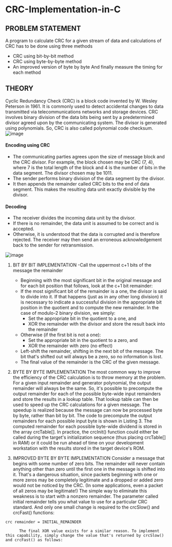 # CRC-Implementation-in-C
## PROBLEM STATEMENT
A program to calculate CRC for a given stream of data and calculations of CRC has to be done using three methods
- CRC using bit-by-bit method
- CRC using byte-by-byte method
- An improved version of byte by byte
And finally measure the timing for each method
 
 ## THEORY
 
Cyclic Redundancy Check (CRC) is a block code invented by W. Wesley Peterson in 1961. It is commonly used to detect accidental changes to data transmitted via telecommunications networks and storage devices.
CRC involves binary division of the data bits being sent by a predetermined divisor agreed upon by the communicating system. The divisor is generated using polynomials. So, CRC is also called polynomial code checksum.
![image](https://user-images.githubusercontent.com/86975877/148676751-253ab72b-7781-4402-90a5-ccb9d4687fae.png)

#### Encoding using CRC
- The communicating parties agrees upon the size of message block and the CRC divisor. For example, the block chosen may be CRC (7, 4), where 7 is the total length of the block and 4 is the number of bits in the data segment. The divisor chosen may be 1011.
- The sender performs binary division of the data segment by the divisor.
- It then appends the remainder called CRC bits to the end of data segment. This makes the resulting data unit exactly divisible by the divisor.

#### Decoding
- The receiver divides the incoming data unit by the divisor.
- If there is no remainder, the data unit is assumed to be correct and is accepted.
- Otherwise, it is understood that the data is corrupted and is therefore rejected. The receiver may then send an erroneous acknowledgement back to the sender for retransmission.

![image](https://user-images.githubusercontent.com/86975877/148676782-f0b83103-6bb2-43c1-80b8-520f59b03673.png)

1. BIT BY BIT IMPLEMENTATION
    -Call the uppermost c+1 bits of the message the remainder
   - Beginning with the most significant bit in the original message and for each bit position that follows, look at the c+1 bit remainder:
   - If the most significant bit of the remainder is a one, the divisor is said to divide into it. If that happens (just as in any other long division) it is necessary to indicate a successful division in the appropriate bit position in the quotient and to compute the new remainder. In the case of modulo-2 binary division, we simply:
     - Set the appropriate bit in the quotient to a one, and
     - XOR the remainder with the divisor and store the result back into the remainder
   - Otherwise (if the first bit is not a one):
     - Set the appropriate bit in the quotient to a zero, and
     - XOR the remainder with zero (no effect)
   - Left-shift the remainder, shifting in the next bit of the message. The bit that's shifted out will always be a zero, so no information is lost.
   - The final value of the remainder is the CRC of the given message.
  
 2. BYTE BY BYTE IMPLEMENTATION
        The most common way to improve the efficiency of the CRC calculation is to throw memory at the problem. For a given input remainder and generator polynomial, the output remainder will always be the same. So, it's possible to precompute the output remainder for each of the possible byte-wide input remainders and store the results in a lookup table. That lookup table can then be used to speed up the CRC calculations for a given message. The speedup is realized because the message can now be processed byte by byte, rather than bit by bit.
         The code to precompute the output remainders for each possible input byte is shown in Listing 3. The computed remainder for each possible byte-wide dividend is stored in the array crcTable[]. In practice, the crcInit() function could either be called during the target's initialization sequence (thus placing crcTable[] in RAM) or it could be run ahead of time on your development workstation with the results stored in the target device's ROM.

3. IMPROVED BYTE BY BYTE IMPLEMENTATION
          Consider a message that begins with some number of zero bits. The remainder will never contain anything other than zero until the first one in the message is shifted into it. That's a dangerous situation, since packets beginning with one or more zeros may be completely legitimate and a dropped or added zero would not be noticed by the CRC. (In some applications, even a packet of all zeros may be legitimate!) The simple way to eliminate this weakness is to start with a nonzero remainder. The parameter called initial remainder tells you what value to use for a particular CRC standard. And only one small change is required to the crcSlow() and crcFast() functions:
```
crc remainder = INITIAL_REMAINDER 
```
          The final XOR value exists for a similar reason. To implement this capability, simply change the value that's returned by crcSlow() and crcFast() as follows:
